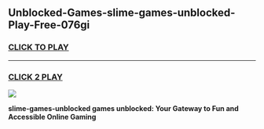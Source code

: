 
## Unblocked-Games-slime-games-unblocked-Play-Free-076gi
<h3>
<a href="https://premium76.site?title=slime-games-unblocked&ref=15A">CLICK TO PLAY</a></h3>
<hr>

<h3>
<a href="https://premium76.site?title=slime-games-unblocked&ref=15A">CLICK 2 PLAY</a>
  
</h3>

<a href="https://premium76.site?title=slime-games-unblocked&ref=15A"><img src="https://clearcache.store/games.png"></a>


**slime-games-unblocked games unblocked: Your Gateway to Fun and Accessible Online Gaming**
